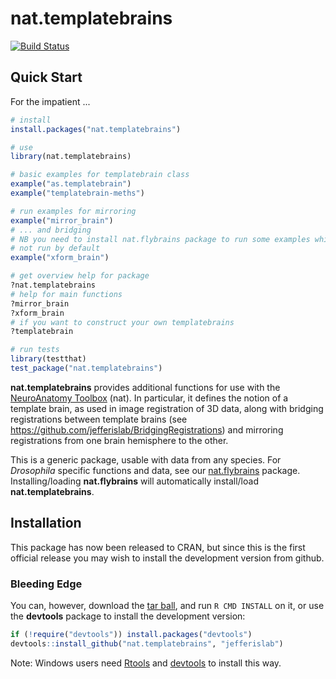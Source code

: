 # nat.templatebrains
[![Build Status](https://travis-ci.org/jefferislab/nat.templatebrains.svg)](https://travis-ci.org/jefferislab/nat.templatebrains)

## Quick Start

For the impatient ...

```r
# install
install.packages("nat.templatebrains")

# use
library(nat.templatebrains)

# basic examples for templatebrain class
example("as.templatebrain")
example("templatebrain-meths")

# run examples for mirroring
example("mirror_brain")
# ... and bridging
# NB you need to install nat.flybrains package to run some examples which are
# not run by default
example("xform_brain")

# get overview help for package
?nat.templatebrains
# help for main functions
?mirror_brain
?xform_brain
# if you want to construct your own templatebrains
?templatebrain

# run tests
library(testthat)
test_package("nat.templatebrains")
```

**nat.templatebrains** provides additional functions for use with the [NeuroAnatomy Toolbox](https://github.com/jefferis/nat) (nat). In particular, it defines the notion of a template brain, as used in image registration of 3D data, along with bridging registrations between template brains (see https://github.com/jefferislab/BridgingRegistrations) and mirroring registrations from one brain hemisphere to the other.

This is a generic package, usable with data from any species. For _Drosophila_ specific functions and data, see our [nat.flybrains](https://github.com/jefferislab/nat.flybrains) package. Installing/loading **nat.flybrains** will automatically
install/load **nat.templatebrains**.

## Installation
This package has now been released to CRAN, but since this is the first official
release you may wish to install the development version from github.

### Bleeding Edge
You can, however, download the [tar ball](https://github.com/jefferislab/nat.templatebrains/tarball/master),
and run `R CMD INSTALL` on it, or use the **devtools** package to install the development version:

  ```r
if (!require("devtools")) install.packages("devtools")
devtools::install_github("nat.templatebrains", "jefferislab")
```

Note: Windows users need [Rtools](http://www.murdoch-sutherland.com/Rtools/) and
[devtools](http://CRAN.R-project.org/package=devtools) to install this way.
